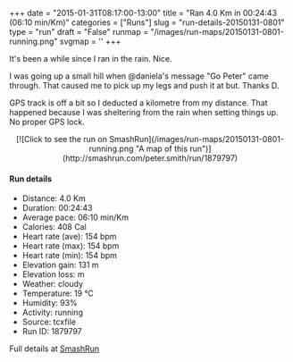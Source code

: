 +++
date = "2015-01-31T08:17:00-13:00"
title = "Ran 4.0 Km in 00:24:43 (06:10 min/Km)"
categories = ["Runs"]
slug = "run-details-20150131-0801"
type = "run"
draft = "False"
runmap = "/images/run-maps/20150131-0801-running.png"
svgmap = '<polyline points="4 51, 3 49, 0 40, 2 45, 7 47, 13 46, 18 47, 27 34, 35 38, 47 46, 64 48, 65 49, 71 63, 73 65, 84 67, 89 62, 95 59, 99 52, 100 48, 96 40, 91 40, 85 36, 76 39, 71 48, 67 51, 60 48, 48 46, 29 34, 22 39, 17 48, 9 45, 6 50">'
+++

It's been a while since I ran in the rain. Nice. 

I was going up a small hill when @daniela's message "Go Peter" came through. That caused me to pick up my legs and push it at but. Thanks D. 

GPS track is off a bit so I deducted a kilometre from my distance. That happened because I was sheltering from the rain when setting things up. No proper GPS lock. 



<!--more-->

<center>
[![Click to see the run on SmashRun](/images/run-maps/20150131-0801-running.png "A map of this run")](http://smashrun.com/peter.smith/run/1879797)
</center>

#### Run details

* Distance: 4.0 Km
* Duration: 00:24:43
* Average pace: 06:10 min/Km
* Calories: 408 Cal
* Heart rate (ave): 154 bpm
* Heart rate (max): 154 bpm
* Heart rate (min): 154 bpm
* Elevation gain: 131 m
* Elevation loss:  m
* Weather: cloudy
* Temperature: 19 &deg;C
* Humidity: 93%
* Activity: running
* Source: tcxfile
* Run ID: 1879797

Full details at [SmashRun](http://smashrun.com/peter.smith/run/1879797)